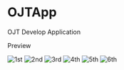 # OJTApp
OJT Develop Application

Preview

![1st](https://user-images.githubusercontent.com/115217805/194719739-c428fdc1-89ef-4a3f-9ea1-04cba8c0fd7c.png)
![2nd](https://user-images.githubusercontent.com/115217805/194719741-96787c06-a03d-4106-91a8-58ab51e421a5.png)
![3rd](https://user-images.githubusercontent.com/115217805/194719743-f461cfbf-0eac-4e9f-8af7-9f613a392a87.png)
![4th](https://user-images.githubusercontent.com/115217805/194719744-368dca2c-d61c-4eef-a6c1-c1065e4fc127.png)
![5th](https://user-images.githubusercontent.com/115217805/194719746-33ae8679-5e12-4be2-a26d-1cf454aceab7.png)
![6th](https://user-images.githubusercontent.com/115217805/194719749-e453cac0-031d-41ff-ac9d-c0cfe2c6bd7a.png)
